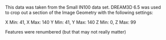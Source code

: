 This data was taken from the Small IN100 data set. DREAM3D 6.5 was used to crop 
out a section of the Image Geometry with the following settings:

X Min: 41, X Max: 140
Y Min: 41, Y Max: 140
Z Min: 0, Z Max: 99

Features were renumbered (but that may not really matter)
